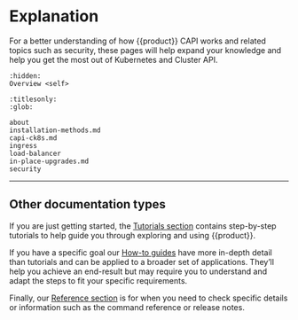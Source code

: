 # Explanation

For a better understanding of how {{product}} CAPI works and related
topics such as security, these pages will help expand your knowledge and
help you get the most out of Kubernetes and Cluster API.

```{toctree}
:hidden:
Overview <self>
```

```{toctree}
:titlesonly:
:glob:

about
installation-methods.md
capi-ck8s.md
ingress
load-balancer
in-place-upgrades.md
security
```



---

## Other documentation types

If you are just getting started, the [Tutorials section] contains
step-by-step tutorials to help guide you through exploring and using
{{product}}.

If you have a specific goal our [How-to guides] have more in-depth
detail than tutorials and can be applied to a broader set of applications.
They’ll help you achieve an end-result but may require you to understand and
adapt the steps to fit your specific requirements.

Finally, our [Reference section] is for when you need to check specific
details or information such as the command reference or release notes.

<!--LINKS -->
[Tutorials section]: ../tutorial/index
[How-to guides]:     ../howto/index
[Reference section]: ../reference/index
